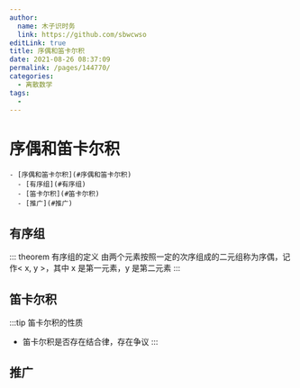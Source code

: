 ```yaml
---
author: 
  name: 木子识时务
  link: https://github.com/sbwcwso
editLink: true
title: 序偶和笛卡尔积
date: 2021-08-26 08:37:09
permalink: /pages/144770/
categories: 
  - 离散数学
tags: 
  - 
---
```


# 序偶和笛卡尔积

```markmap
- [序偶和笛卡尔积](#序偶和笛卡尔积)
  - [有序组](#有序组)
  - [笛卡尔积](#笛卡尔积)
  - [推广](#推广)
```

## 有序组

::: theorem 有序组的定义
由两个元素按照一定的次序组成的二元组称为序偶，记作< x, y >，其中 x 是第一元素，y 是第二元素
:::

## 笛卡尔积

:::tip 笛卡尔积的性质

* 笛卡尔积是否存在结合律，存在争议
:::

## 推广




